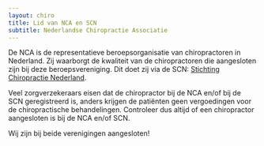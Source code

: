 ```yaml
---
layout: chiro
title: Lid van NCA en SCN
subtitle: Nederlandse Chiropractie Associatie
---
```


De NCA is de representatieve beroepsorganisatie van chiropractoren in Nederland. Zij waarborgt de kwaliteit van de chiropractoren die aangesloten zijn bij deze beroepsvereniging. Dit doet zij via de SCN: [Stichting Chiropractie Nederland](www.stichtingchiropractie.nl).

Veel zorgverzekeraars eisen dat de chiropractor bij de NCA en/of bij de SCN geregistreerd is, anders krijgen de patiënten geen vergoedingen voor de chiropractische behandelingen. Controleer dus altijd of een chiropractor aangesloten is bij de NCA en/of SCN.

Wij zijn bij beide verenigingen aangesloten!
